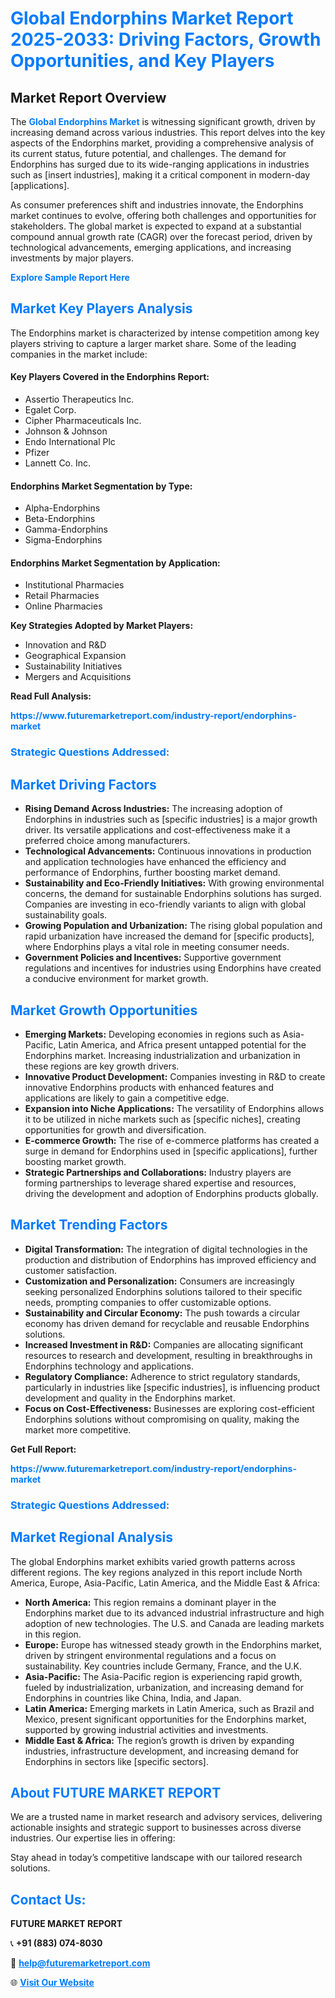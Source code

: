 <h1 style="color: #007BFF;">Global Endorphins Market Report 2025-2033: Driving Factors, Growth Opportunities, and Key Players</h1>

<section id="overview">
<h2>Market Report Overview</h2>
<p>The <a href="https://www.futuremarketreport.com/industry-report/endorphins-market" style="color: #007BFF; text-decoration: none;"><strong>Global Endorphins Market</strong></a> is witnessing significant growth, driven by increasing demand across various industries. This report delves into the key aspects of the Endorphins market, providing a comprehensive analysis of its current status, future potential, and challenges. The demand for Endorphins has surged due to its wide-ranging applications in industries such as [insert industries], making it a critical component in modern-day [applications].</p>
<p>As consumer preferences shift and industries innovate, the Endorphins market continues to evolve, offering both challenges and opportunities for stakeholders. The global market is expected to expand at a substantial compound annual growth rate (CAGR) over the forecast period, driven by technological advancements, emerging applications, and increasing investments by major players.</p>
</section>

<section id="overview">
<p><a href="https://www.futuremarketreport.com/request-sample/reportId=78884" style="color: #007BFF; text-decoration: none;"><strong>Explore Sample Report Here</strong></a></p>
</section>

<section id="key-players">
<h2 style="color: #007BFF;">Market Key Players Analysis</h2>
<p>The Endorphins market is characterized by intense competition among key players striving to capture a larger market share. Some of the leading companies in the market include:</p>
<h4>Key Players Covered in the Endorphins Report:</h4>
<ul><li>Assertio Therapeutics Inc.</li><li>Egalet Corp.</li><li>Cipher Pharmaceuticals Inc.</li><li>Johnson &amp; Johnson</li><li>Endo International Plc</li><li>Pfizer</li><li>Lannett Co. Inc.</li></ul>
<h4>Endorphins Market Segmentation by Type:</h4>
<ul><li>Alpha-Endorphins</li><li>Beta-Endorphins</li><li>Gamma-Endorphins</li><li>Sigma-Endorphins</li></ul>

<h4>Endorphins Market Segmentation by Application:</h4>
<ul><li>Institutional Pharmacies</li><li>Retail Pharmacies</li><li>Online Pharmacies</li></ul>
<p><strong>Key Strategies Adopted by Market Players:</strong></p>
<ul>
<li>Innovation and R&D</li>
<li>Geographical Expansion</li>
<li>Sustainability Initiatives</li>
<li>Mergers and Acquisitions</li>
</ul>
</section>

<section>
<p><strong>Read Full Analysis: </strong></p><a href="https://www.futuremarketreport.com/industry-report/endorphins-market" style="color: #007BFF; text-decoration: none;"><strong>https://www.futuremarketreport.com/industry-report/endorphins-market</strong></a>
<h3 style="color: #007BFF;">Strategic Questions Addressed:</h3>
</section>

<section id="driving-factors">
<h2 style="color: #007BFF;">Market Driving Factors</h2>
<ul>
<li><strong>Rising Demand Across Industries:</strong> The increasing adoption of Endorphins in industries such as [specific industries] is a major growth driver. Its versatile applications and cost-effectiveness make it a preferred choice among manufacturers.</li>
<li><strong>Technological Advancements:</strong> Continuous innovations in production and application technologies have enhanced the efficiency and performance of Endorphins, further boosting market demand.</li>
<li><strong>Sustainability and Eco-Friendly Initiatives:</strong> With growing environmental concerns, the demand for sustainable Endorphins solutions has surged. Companies are investing in eco-friendly variants to align with global sustainability goals.</li>
<li><strong>Growing Population and Urbanization:</strong> The rising global population and rapid urbanization have increased the demand for [specific products], where Endorphins plays a vital role in meeting consumer needs.</li>
<li><strong>Government Policies and Incentives:</strong> Supportive government regulations and incentives for industries using Endorphins have created a conducive environment for market growth.</li>
</ul>
</section>

<section id="growth-opportunities">
<h2 style="color: #007BFF;">Market Growth Opportunities</h2>
<ul>
<li><strong>Emerging Markets:</strong> Developing economies in regions such as Asia-Pacific, Latin America, and Africa present untapped potential for the Endorphins market. Increasing industrialization and urbanization in these regions are key growth drivers.</li>
<li><strong>Innovative Product Development:</strong> Companies investing in R&D to create innovative Endorphins products with enhanced features and applications are likely to gain a competitive edge.</li>
<li><strong>Expansion into Niche Applications:</strong> The versatility of Endorphins allows it to be utilized in niche markets such as [specific niches], creating opportunities for growth and diversification.</li>
<li><strong>E-commerce Growth:</strong> The rise of e-commerce platforms has created a surge in demand for Endorphins used in [specific applications], further boosting market growth.</li>
<li><strong>Strategic Partnerships and Collaborations:</strong> Industry players are forming partnerships to leverage shared expertise and resources, driving the development and adoption of Endorphins products globally.</li>
</ul>
</section>

<section id="trending-factors">
<h2 style="color: #007BFF;">Market Trending Factors</h2>
<ul>
<li><strong>Digital Transformation:</strong> The integration of digital technologies in the production and distribution of Endorphins has improved efficiency and customer satisfaction.</li>
<li><strong>Customization and Personalization:</strong> Consumers are increasingly seeking personalized Endorphins solutions tailored to their specific needs, prompting companies to offer customizable options.</li>
<li><strong>Sustainability and Circular Economy:</strong> The push towards a circular economy has driven demand for recyclable and reusable Endorphins solutions.</li>
<li><strong>Increased Investment in R&D:</strong> Companies are allocating significant resources to research and development, resulting in breakthroughs in Endorphins technology and applications.</li>
<li><strong>Regulatory Compliance:</strong> Adherence to strict regulatory standards, particularly in industries like [specific industries], is influencing product development and quality in the Endorphins market.</li>
<li><strong>Focus on Cost-Effectiveness:</strong> Businesses are exploring cost-efficient Endorphins solutions without compromising on quality, making the market more competitive.</li>
</ul>
</section>

<section>
<p><strong>Get Full Report: </strong></p><a href="https://www.futuremarketreport.com/industry-report/endorphins-market" style="color: #007BFF; text-decoration: none;"><strong>https://www.futuremarketreport.com/industry-report/endorphins-market</strong></a>
<h3 style="color: #007BFF;">Strategic Questions Addressed:</h3>
</section>


<section id="regional-analysis">
<h2 style="color: #007BFF;">Market Regional Analysis</h2>
<p>The global Endorphins market exhibits varied growth patterns across different regions. The key regions analyzed in this report include North America, Europe, Asia-Pacific, Latin America, and the Middle East & Africa:</p>
<ul>
<li><strong>North America:</strong> This region remains a dominant player in the Endorphins market due to its advanced industrial infrastructure and high adoption of new technologies. The U.S. and Canada are leading markets in this region.</li>
<li><strong>Europe:</strong> Europe has witnessed steady growth in the Endorphins market, driven by stringent environmental regulations and a focus on sustainability. Key countries include Germany, France, and the U.K.</li>
<li><strong>Asia-Pacific:</strong> The Asia-Pacific region is experiencing rapid growth, fueled by industrialization, urbanization, and increasing demand for Endorphins in countries like China, India, and Japan.</li>
<li><strong>Latin America:</strong> Emerging markets in Latin America, such as Brazil and Mexico, present significant opportunities for the Endorphins market, supported by growing industrial activities and investments.</li>
<li><strong>Middle East & Africa:</strong> The region’s growth is driven by expanding industries, infrastructure development, and increasing demand for Endorphins in sectors like [specific sectors].</li>
</ul>
</section>

<footer>
<h2 style="color: #007BFF;">About FUTURE MARKET REPORT</h2>
<p>We are a trusted name in market research and advisory services, delivering actionable insights and strategic support to businesses across diverse industries. Our expertise lies in offering:</p>

<p>Stay ahead in today’s competitive landscape with our tailored research solutions.</p>

<h2 style="color: #007BFF;">Contact Us:</h2>
<p><strong>FUTURE MARKET REPORT</strong></p>
<p>📞 <strong>+91 (883) 074-8030</strong></p>
<p>📧 <strong><a href="mailto:help@futuremarketreport.com" style="color: #007BFF;">help@futuremarketreport.com</a></strong></p>
<p>🌐 <strong><a href="https://www.futuremarketreport.com/" style="color: #007BFF;">Visit Our Website</a></strong></p>
</footer>
